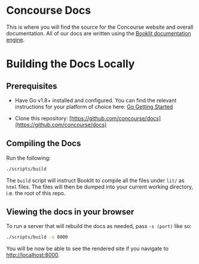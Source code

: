 # Concourse Docs

This is where you will find the source for the Concourse website and overall
documentation. All of our docs are written using the [Booklit documentation
engine](https://vito.github.io/booklit/).

# Building the Docs Locally

## Prerequisites

* Have Go v1.8+ installed and configured. You can find the relevant
  instructions for your platform of choice here: [Go Getting
  Started](https://golang.org/doc/install)

* Clone this repository:
  [https://github.com/concourse/docs](https://github.com/concourse/docs)

## Compiling the Docs

Run the following:

```bash
./scripts/build
```

The `build` script will instruct Booklit to compile all the files under `lit/`
as `html` files. The files will then be dumped into your current working
directory, i.e. the root of this repo.

## Viewing the docs in your browser

To run a server that will rebuild the docs as needed, pass `-s (port)` like so:

```bash
./scripts/build -s 8000
```

You will be now be able to see the rendered site if you navigate to
[http://localhost:8000](http://localhost:8000).
